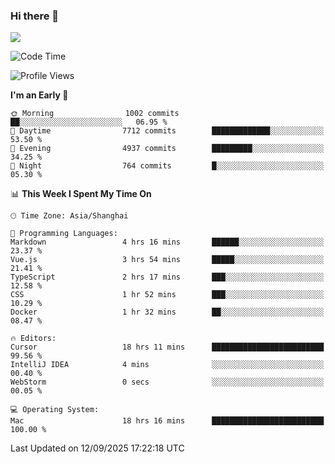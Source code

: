 ### Hi there 👋

<!--
**JJAYCHEN1e/jjaychen1e** is a ✨ _special_ ✨ repository because its `README.md` (this file) appears on your GitHub profile.

Here are some ideas to get you started:

- 🔭 I’m currently working on ...
- 🌱 I’m currently learning ...
- 👯 I’m looking to collaborate on ...
- 🤔 I’m looking for help with ...
- 💬 Ask me about ...
- 📫 How to reach me: ...
- 😄 Pronouns: ...
- ⚡ Fun fact: ...
-->

[![](https://github-readme-stats.vercel.app/api?username=jjaychen1e&show_icons=true)](https://github.com/jjaychen1e/github-readme-stats?count_private=true)

<!--START_SECTION:waka-->
![Code Time](http://img.shields.io/badge/Code%20Time-2%2C360%20hrs%2056%20mins-blue)

![Profile Views](http://img.shields.io/badge/Profile%20Views-2-blue)

**I'm an Early 🐤** 

```text
🌞 Morning                1002 commits        ██░░░░░░░░░░░░░░░░░░░░░░░   06.95 % 
🌆 Daytime                7712 commits        █████████████░░░░░░░░░░░░   53.50 % 
🌃 Evening                4937 commits        █████████░░░░░░░░░░░░░░░░   34.25 % 
🌙 Night                  764 commits         █░░░░░░░░░░░░░░░░░░░░░░░░   05.30 % 
```


📊 **This Week I Spent My Time On** 

```text
🕑︎ Time Zone: Asia/Shanghai

💬 Programming Languages: 
Markdown                 4 hrs 16 mins       ██████░░░░░░░░░░░░░░░░░░░   23.37 % 
Vue.js                   3 hrs 54 mins       █████░░░░░░░░░░░░░░░░░░░░   21.41 % 
TypeScript               2 hrs 17 mins       ███░░░░░░░░░░░░░░░░░░░░░░   12.58 % 
CSS                      1 hr 52 mins        ███░░░░░░░░░░░░░░░░░░░░░░   10.29 % 
Docker                   1 hr 32 mins        ██░░░░░░░░░░░░░░░░░░░░░░░   08.47 % 

🔥 Editors: 
Cursor                   18 hrs 11 mins      █████████████████████████   99.56 % 
IntelliJ IDEA            4 mins              ░░░░░░░░░░░░░░░░░░░░░░░░░   00.40 % 
WebStorm                 0 secs              ░░░░░░░░░░░░░░░░░░░░░░░░░   00.05 % 

💻 Operating System: 
Mac                      18 hrs 16 mins      █████████████████████████   100.00 % 
```


 Last Updated on 12/09/2025 17:22:18 UTC
<!--END_SECTION:waka-->
